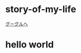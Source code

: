 # story-of-my-life
<!DOCTYPE html>
<html>
  <a href="https://google.com">グーグルへ</a>
  <h1>hello world</h1>
</html>
